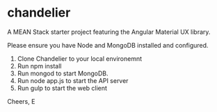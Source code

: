 # chandelier
A MEAN Stack starter project featuring the Angular Material UX library.

Please ensure you have Node and MongoDB installed and configured.

1. Clone Chandelier to your local environemnt
2. Run npm install
3. Run mongod to start MongoDB.
4. Run node app.js to start the API server
5. Run gulp to start the web client

Cheers, E
